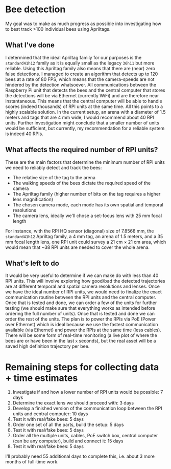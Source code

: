 # Bee detection
My goal was to make as much progress as possible into investigating how to best track >100 individual bees using Apriltags.

## What I've done
I determined that the ideal Apriltag family for our purposes is the `standard41h12` family as it is equally small as the legacy `36h11` but more reliable. Using this Apriltag family also means that there are (near) zero false detections. I managed to create an algorithm that detects up to 120 bees at a rate of 80 FPS, which means that the camera-speeds are not hindered by the detection whatsoever. All communications between the Raspberry Pi unit that detects the bees and the central computer that stores the detections will be via Ethernet (currently WiFi) and are therefore near instantaneous. This means that the central computer will be able to handle scores (indeed thousands) of RPI units at the same time. All this points to a highly scalable solution. In the current setup, an arena with a diameter of 1.5 meters and tags that are 4 mm wide, I would recommend about 40 RPI units. Further investigation might conclude that a smaller number of units would be sufficient, but currently, my recommendation for a reliable system is indeed 40 RPIs.

## What affects the required number of RPI units?
These are the main factors that determine the minimum number of RPI units we need to reliably detect and track the bees:

- The relative size of the tag to the arena
- The walking speeds of the bees dictate the required speed of the camera
- The Apriltag family (higher number of bits on the tag requires a higher lens magnification)
- The chosen camera mode, each mode has its own spatial and temporal resolutions
- The camera lens, ideally we'll chose a set-focus lens with 25 mm focal length 

For instance, with the RPI HQ sensor (diagonal) size of 7.8568 mm, the `standard41h12` Apriltag family, a 4 mm tag, an arena of 1.5 meters, and a 35 mm focal length lens, one RPI unit could survey a 21 cm × 21 cm area, which would mean that ~38 RPI units are needed to cover the whole arena. 

## What's left to do
It would be very useful to determine if we can make do with less than 40 RPI units. This will involve exploring how good/bad the detected trajectories are at different temporal and spatial camera resolutions and lenses. Once we have the ideal number of RPI units, we would need to finalize the exact communication routine between the RPI units and the central computer. Once that is tested and done, we can order a few of the units for further testing (we should make sure that everything works as intended before ordering the full number of units). Once that is tested and done we can order the rest of the units. The plan is to power the RPIs via PoE (Power over Ethernet) which is ideal because we use the fastest communication available (via Ethernet) and power the RPIs at the same time (less cables). There will be some form of real-time monitoring (a live plot of where the bees are or have been in the last `x` seconds), but the real asset will be a saved high definition trajectory per bee.

# Remaining steps for collecting data + time estimates
1. Investigate if and how a lower number of RPI units would be possible: 7 days
2. Determine the exact lens we should proceed with: 3 days
3. Develop a finished version of the communication loop between the RPI units and central computer: 10 days
4. Test it with real/fake bees: 5 days
5. Order one set of all the parts, build the setup: 5 days
6. Test it with real/fake bees: 5 days
7. Order all the multiple units, cables, PoE switch box, central computer (can be any computer), build and connect it: 15 days
8. Test it with real/fake bees: 5 days

I'll probably need 55 additional days to complete this, i.e. about 3 more months of full-time work.
